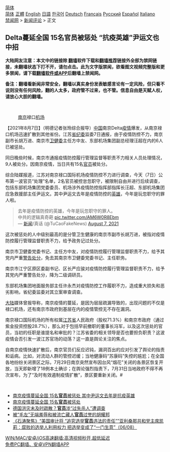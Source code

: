  <!-- 面包屑导航 --> <div class="breadcrumb"><!-- GTranslate: https://gtranslate.io/ -->  <div class="switcher notranslate">  <div class="selected">  <a href="#" onclick="return false;"> 简体</a>  </div>  <div class="option">  <a href="https://www.bannedbook.org" onclick="doGTranslate('zh-CN|zh-CN');jQuery('div.switcher div.selected a').html(jQuery(this).html());return false;" title="简体中文" class="nturl selected"> 简体</a>  <a href="https://www.bannedbook.org/zh-tw/" onclick="doGTranslate('zh-CN|zh-TW');jQuery('div.switcher div.selected a').html(jQuery(this).html());return false;" title="繁體中文" class="nturl"> 正體</a>  <a href="https://www.bannedbook.org/en/" onclick="doGTranslate('zh-CN|en');jQuery('div.switcher div.selected a').html(jQuery(this).html());return false;" title="English" class="nturl"> English</a>  <a href="https://www.bannedbook.org/ja/" onclick="doGTranslate('zh-CN|ja');jQuery('div.switcher div.selected a').html(jQuery(this).html());return false;" title="日本語" class="nturl"> 日語</a>  <a href="https://www.bannedbook.org/ko/" onclick="doGTranslate('zh-CN|ko');jQuery('div.switcher div.selected a').html(jQuery(this).html());return false;" title="한국어" class="nturl"> 한국어</a>  <a href="https://www.bannedbook.org/de/" onclick="doGTranslate('zh-CN|de');jQuery('div.switcher div.selected a').html(jQuery(this).html());return false;" title="Deutsch" class="nturl"> Deutsch</a>  <a href="https://www.bannedbook.org/fr/" onclick="doGTranslate('zh-CN|fr');jQuery('div.switcher div.selected a').html(jQuery(this).html());return false;" title="Français" class="nturl"> Français</a>  <a href="https://www.bannedbook.org/ru/" onclick="doGTranslate('zh-CN|ru');jQuery('div.switcher div.selected a').html(jQuery(this).html());return false;" title="Русский" class="nturl"> Русский</a>  <a href="https://www.bannedbook.org/es/" onclick="doGTranslate('zh-CN|es');jQuery('div.switcher div.selected a').html(jQuery(this).html());return false;" title="Español" class="nturl"> Español</a>  <a href="https://www.bannedbook.org/it/" onclick="doGTranslate('zh-CN|it');jQuery('div.switcher div.selected a').html(jQuery(this).html());return false;" title="Italiano" class="nturl"> Italiano</a>  </div>  </div>      <div class='breadcrumb-sub'><!-- Breadcrumb NavXT 6.3.0 --> <a href="https://www.bannedbook.org/" class="home">禁闻网</a> &gt; <a href="https://www.bannedbook.org/bnews/comments/" class="category">新闻评论</a> &gt; 正文</div></div><h2>Delta蔓延全国 15名官员被惩处 “抗疫英雄”尹运文也中招</h2> <p class="notice"><b>大陆网友注意：本文中的链接除 <a href="https://github.com/bannedbook/fanqiang" >翻墙</a>软件下载和<a href="https://github.com/killgcd/justmysocks/blob/master/README.md">翻墙推荐</a>链接外全部为禁网链接，未翻墙状态下打不开，请勿点击。此为文字版禁闻，欲看图文视频完整版和更多禁闻，请下载<a href="https://github.com/bannedbook/fanqiang">翻墙软件或APP</a>后翻墙上禁闻网。</p><p>备注：翻墙看新闻非常安全，翻墙以真实身份发表敏感言论有一定风险，但只看不说则没有任何风险，翻的人太多，政府管不过来，也不管。信息自由是天赋人权，请放心大胆的翻墙。</b></p>  <div class="entry"> <br /> <figure><a href="https://i0.wp.com/upload-images-bucket-v64rleca837do.s3.eu-west-1.amazonaws.com/wp-content/uploads/2021/08/07150140/Screen-Shot-2021-08-08-at-12.58.04-am.png?fit=554%2C360&#038;ssl=1" data-caption="南京禄口机场"></a><figcaption class="wp-caption-text"><a href="https://www.bannedbook.org/bnews/tag/%e5%8d%97%e4%ba%ac/" class="st_tag internal_tag" rel="tag" title="标签 南京 下的日志">南京</a>禄口<a href="https://www.bannedbook.org/bnews/tag/%e6%9c%ba%e5%9c%ba/" class="st_tag internal_tag" rel="tag" title="标签 机场 下的日志">机场</a></figcaption></figure> <p>【2021年8月7日】（明德记者张玲综合报导）<span class='wp_keywordlink_affiliate'><a href="https://www.bannedbook.org/" title="中国" target="_blank">中国</a></span>南京Delta<a href="https://www.bannedbook.org/bnews/tag/%E7%96%AB%E6%83%85/" class="st_tag internal_tag" rel="tag" title="标签 疫情 下的日志">疫情</a>爆发，从南京禄口机场迅速扩散到其他省份。江苏<a href="https://www.bannedbook.org/bnews/tag/%E7%9C%81%E7%BA%AA%E5%A7%94/" class="st_tag internal_tag" rel="tag" title="标签 省纪委 下的日志">省纪委</a>监委7日通报，由于疫情防控不力，南京副市长胡万进、南京市<a href="https://www.bannedbook.org/bnews/tag/%E5%8D%AB%E5%81%A5%E5%A7%94/" class="st_tag internal_tag" rel="tag" title="标签 卫健委 下的日志">卫健委</a>主任方中友、东部机场集团副总经理汪超在内的6人已被惩处。</p> <p>同日晚些时候，南京市通报疫情防控履行管理监督等职责不力相关人员处理情况，9人被处分。因南京疫情，当日共有15名<a href="https://www.bannedbook.org/bnews/tag/%E5%AE%98%E5%91%98/" class="st_tag internal_tag" rel="tag" title="标签 官员 下的日志">官员</a>被处分。</p> <p>综合陆媒报道，江苏对南京禄口国际机场疫情防控不力进行调查，今天（7日）公布第一波官员“处理”名单，2名官员被控怠忽职守，被限制自由并进行后续调查，包括东部机场集团党委委员、机场涉外疫情防控指挥部指挥长汪超、东部机场集团应急救援部主任尹运文。其中尹运文去年是疫情防控的<a href="https://www.bannedbook.org/bnews/tag/%E8%8B%B1%E9%9B%84/" class="st_tag internal_tag" rel="tag" title="标签 英雄 下的日志">英雄</a>，今年是玩忽职守的罪人啦。</p>  <blockquote class="twitter-tweet" data-width="550" data-dnt="true"> 去年是疫情防控的英雄，今年是玩忽职守的罪人。<br />中共的逻辑真奇葩 <a href="https://t.co/AM6W0R8Ebm">pic.twitter.com/AM6W0R8Ebm</a><br/> &mdash; <span class='wp_keywordlink_affiliate'><a href="https://www.bannedbook.org/" title="新闻">新闻</a></span>/真话 (@TuCaoFakeNews) <a href="https://twitter.com/TuCaoFakeNews/status/1424031381621862403?ref_src=twsrc%5Etfw">August 7, 2021</a><br/> </blockquote> <p>这次被惩处的人中级别最高的是分管卫生健康的南京市副市长胡万进，被指对疫情防控履行管理监督职责不力，给予政务记过处分。</p> <p>南京市卫健委党委书记、主任方中友，对疫情防控履行管理监督职责不力，给予其党内严重<a href="https://www.bannedbook.org/bnews/tag/%E8%AD%A6%E5%91%8A%E5%A4%84%E5%88%86/" class="st_tag internal_tag" rel="tag" title="标签 警告处分 下的日志">警告处分</a>，免去其南京市卫健委党委书记、主任职务。</p> <p>南京市江宁区原区委副书记、区长严应骏对疫情防控履行管理监督职责不力，给予其党内严重警告处分，降为二级调研员。</p>  <p>东部机场集团地面服务部主任许永杰对疫情防控工作履职不力，造成重大损失和恶劣影响，省纪委监委对其立案审查调查。</p> <p><span class='wp_keywordlink_affiliate'><a href="https://www.bannedbook.org/" title="大陆" target="_blank">大陆</a></span>媒体曾报导称，南京疫情的蔓延，是因为层层疏漏导致的，出现问题的不仅是禄口机场，还有南京市政府到基层在内的疫情管控无不存在漏洞。</p> <p>南京禄口国际机场的所有权属<a href="https://www.bannedbook.org/bnews/tag/%E6%B1%9F%E8%8B%8F%E7%9C%81/" class="st_tag internal_tag" rel="tag" title="标签 江苏省 下的日志">江苏省</a>人民政府（股权71.3%）和南京市政府（通过紫金投资控股28.7%），那么对于包括早前撤职的董事长冯军，以及这次惩处的官员，当初的任职是谁提名和审批的？江苏省委的相关领导是否也要担负职责？这波疫情会否引发一波江苏官场的动荡？这一直是舆论关注的焦点。</p>  <p>自南京疫情快速扩散后，南京官员们反应迟钝，漏洞百出的应对引发了舆论的指责和诟病。比如，对流动人群的管控迟缓；当地健康码“苏康码”失控的尴尬；在全国各地纷纷关闭景区之际，7月29日南京突然宣布因台风“烟花”关闭的各景区恢复开放，当天即新增了18例本土确诊；在舆论强烈指责下，7月31日当地政府不得不再次宣布，为了“及时有效遏制疫情扩散”，景区要重新关闭。#</p> <p>&nbsp;</p> <ul class='op-related-articles' title='相关阅读'> <li><a href='https://www.bannedbook.org/bnews/comments/20210808/1602250.html' target='_blank'>南京疫情蔓延全国 15名<b>官员</b>被惩处 其中尹运文去年是抗疫英雄</a></li> <li><a href='https://www.bannedbook.org/bnews/comments/20210808/1602230.html' target='_blank'>南京疫情蔓延全国 15名<b>官员</b>被惩处</a></li> <li><a href='https://www.bannedbook.org/bnews/baitai/20210807/1601965.html' target='_blank'>德国洪灾未及时疏散？<b>官员</b>涉“过失杀人”遭调查</a></li> <li><a href='https://www.bannedbook.org/bnews/baitai/20210807/1601926.html' target='_blank'>被“毛左”无端羞辱和被流亡藏人<b>官员</b>过誉的胡耀邦</a></li> <li><a href='https://www.bannedbook.org/bnews/bannedvideo/20210807/1601895.html' target='_blank'>《石涛聚焦》“美国审计将 “追究选举<b>官员</b>违法的责任””亚利桑那共和党主席凯莉：腐败的选举人利用权力 把选举变成了“一门生意”（06/08）</a></li> </ul> <p class="texttj"> <a href="https://github.com/bannedbook/fanqiang/wiki/V2ray%E6%9C%BA%E5%9C%BA" target="_blank">WIN/MAC/安卓/iOS高速翻墙:高清视频秒开,超低延迟</a><br/> <a href="https://github.com/bannedbook/fanqiang/wiki/%E7%A6%81%E9%97%BB%E7%BD%91%E5%AE%89%E5%8D%93%E7%BF%BB%E5%A2%99%E6%96%B0%E9%97%BBAPP" target="_blank">免费PC翻墙、安卓VPN翻墙APP</a></p> <p>&nbsp;</p><a name='sharetosocial'></a>  <div style="margin-bottom:5px;padding-bottom:5px;clear:both"> <div id="archive-pix-1" class="banner-ads"> <!-- AuctionX Display platform tag START --> <div id="26318x728x90x621x_ADSLOT2" clicktrack="%%CLICK_URL_ESC%%"></div> <!-- AuctionX Display platform tag END --> </div> <div id="archive-pix-2" class="banner-ads"> <!-- AuctionX Display platform tag START --> <div id="26315x300x250x621x_ADSLOT2" clicktrack="%%CLICK_URL_ESC%%"></div> <!-- AuctionX Display platform tag END --> </div> </div>  <div id="archive-pix-1" class="banner-ads"> <!-- AuctionX Display platform tag START --> <div id="26318x728x90x621x_ADSLOT3" clicktrack="%%CLICK_URL_ESC%%"></div> <!-- AuctionX Display platform tag END --> </div> </div><!--END ENTRY--> 